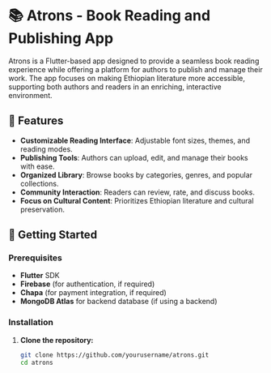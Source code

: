 # 📚 Atrons - Book Reading and Publishing App

Atrons is a Flutter-based app designed to provide a seamless book reading experience while offering a platform for authors to publish and manage their work. The app focuses on making Ethiopian literature more accessible, supporting both authors and readers in an enriching, interactive environment.

## 📌 Features

- **Customizable Reading Interface**: Adjustable font sizes, themes, and reading modes.
- **Publishing Tools**: Authors can upload, edit, and manage their books with ease.
- **Organized Library**: Browse books by categories, genres, and popular collections.
- **Community Interaction**: Readers can review, rate, and discuss books.
- **Focus on Cultural Content**: Prioritizes Ethiopian literature and cultural preservation.

## 🚀 Getting Started

### Prerequisites
- **Flutter** SDK
- **Firebase** (for authentication, if required)
- **Chapa** (for payment integration, if required)
- **MongoDB Atlas** for backend database (if using a backend)

### Installation

1. **Clone the repository:**
   ```bash
   git clone https://github.com/yourusername/atrons.git
   cd atrons
